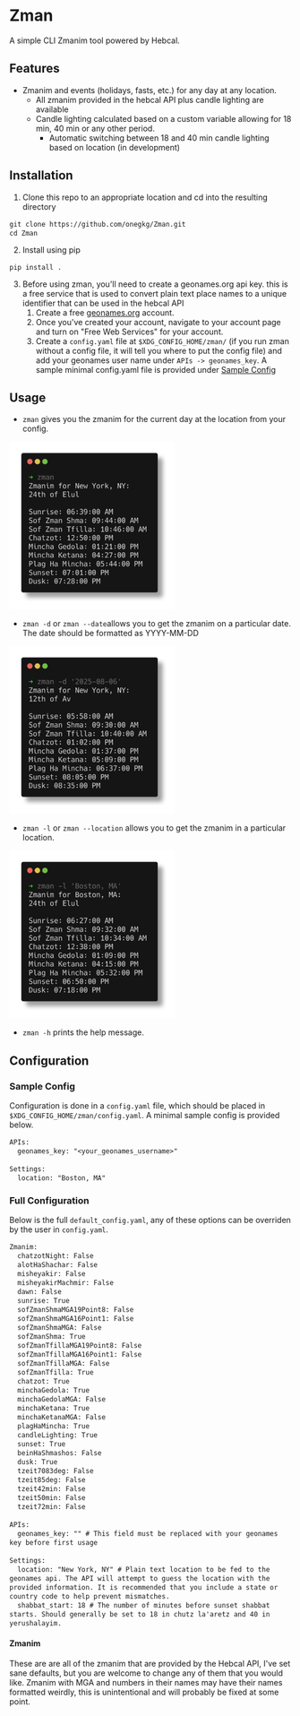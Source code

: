 # Zman
A simple CLI Zmanim tool powered by Hebcal.

## Features
- Zmanim and events (holidays, fasts, etc.) for any day at any location.
    - All zmanim provided in the hebcal API plus candle lighting are available 
    - Candle lighting calculated based on a custom variable allowing for 18 min, 40 min or any other period.
        - Automatic switching between 18 and 40 min candle lighting based on location (in development)

## Installation
1. Clone this repo to an appropriate location and cd into the resulting directory
``` {bash}
git clone https://github.com/onegkg/Zman.git
cd Zman
```
2. Install using pip
``` {bash}
pip install .
```
3. Before using zman, you'll need to create a geonames.org api key. this is a free service that is used to convert plain text place names to a unique identifier that can be used in the hebcal API
    1. Create a free [geonames.org](https://www.geonames.org/login) account.
    2. Once you've created your account, navigate to your account page and turn on "Free Web Services" for your account.
    3. Create a `config.yaml` file at `$XDG_CONFIG_HOME/zman/` (if you run zman without a config file, it will tell you where to put the config file) and add your geonames user name under `APIs -> geonames_key`. A sample minimal config.yaml file is provided under [Sample Config](#sample-config)

## Usage
- `zman` gives you the zmanim for the current day at the location from your config.

<img src="images/zman.png" height=300>

- `zman -d` or `zman --date`allows you to get the zmanim on a particular date. The date should be formatted as YYYY-MM-DD

<img src="images/date.png" height=300>

- `zman -l` or `zman --location` allows you to get the zmanim in a particular location.

<img src="images/location.png" height=300>

- `zman -h` prints the help message.

## Configuration
### Sample Config
Configuration is done in a `config.yaml` file, which should be placed in `$XDG_CONFIG_HOME/zman/config.yaml`. A minimal sample config is provided below.
``` {yaml}
APIs:
  geonames_key: "<your_geonames_username>" 

Settings:
  location: "Boston, MA" 
```
### Full Configuration
Below is the full `default_config.yaml`, any of these options can be overriden by the user in `config.yaml`. 

``` {yaml}
Zmanim:
  chatzotNight: False
  alotHaShachar: False
  misheyakir: False
  misheyakirMachmir: False
  dawn: False
  sunrise: True
  sofZmanShmaMGA19Point8: False
  sofZmanShmaMGA16Point1: False
  sofZmanShmaMGA: False
  sofZmanShma: True
  sofZmanTfillaMGA19Point8: False
  sofZmanTfillaMGA16Point1: False
  sofZmanTfillaMGA: False
  sofZmanTfilla: True
  chatzot: True
  minchaGedola: True
  minchaGedolaMGA: False
  minchaKetana: True
  minchaKetanaMGA: False
  plagHaMincha: True
  candleLighting: True
  sunset: True
  beinHaShmashos: False
  dusk: True
  tzeit7083deg: False
  tzeit85deg: False
  tzeit42min: False
  tzeit50min: False
  tzeit72min: False

APIs:
  geonames_key: "" # This field must be replaced with your geonames key before first usage

Settings:
  location: "New York, NY" # Plain text location to be fed to the geonames api. The API will attempt to guess the location with the provided information. It is recommended that you include a state or country code to help prevent mismatches.
  shabbat_start: 18 # The number of minutes before sunset shabbat starts. Should generally be set to 18 in chutz la'aretz and 40 in yerushalayim.
```

#### Zmanim
These are are all of the zmanim that are provided by the Hebcal API, I've set sane defaults, but you are welcome to change any of them that you would like. Zmanim with MGA and numbers in their names may have their names formatted weirdly, this is unintentional and will probably be fixed at some point. 
